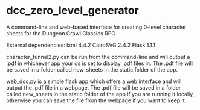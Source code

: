 # dcc_zero_level_generator
A command-line and web-based interface for creating 0-level
character sheets for the Dungeon Crawl Classics RPG

External dependencies:
  lxml 4.4.2
  CairoSVG 2.4.2 
  Flask 1.1.1

character_funnel2.py can be run from the command-line and
will output a .pdf in whichever app your os is set to display
.pdf files in.
The .pdf file will be saved in a folder called new_sheets in the 
static folder of the app.

web_dcc.py is a simple flask app which offers a web interface
and will output the .pdf file in a webpage.
The .pdf file will be saved in a folder called new_sheets in the
static folder of the app if you are running it locally, otherwise
you can save the file from the webpage if you want to keep it.
